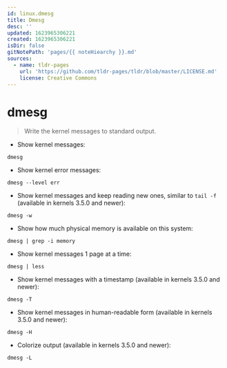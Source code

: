 ```yaml
---
id: linux.dmesg
title: Dmesg
desc: ''
updated: 1623965306221
created: 1623965306221
isDir: false
gitNotePath: 'pages/{{ noteHiearchy }}.md'
sources:
  - name: tldr-pages
    url: 'https://github.com/tldr-pages/tldr/blob/master/LICENSE.md'
    license: Creative Commons
---
```

# dmesg

> Write the kernel messages to standard output.

- Show kernel messages:

`dmesg`

- Show kernel error messages:

`dmesg --level err`

- Show kernel messages and keep reading new ones, similar to `tail -f` (available in kernels 3.5.0 and newer):

`dmesg -w`

- Show how much physical memory is available on this system:

`dmesg | grep -i memory`

- Show kernel messages 1 page at a time:

`dmesg | less`

- Show kernel messages with a timestamp (available in kernels 3.5.0 and newer):

`dmesg -T`

- Show kernel messages in human-readable form (available in kernels 3.5.0 and newer):

`dmesg -H`

- Colorize output (available in kernels 3.5.0 and newer):

`dmesg -L`

